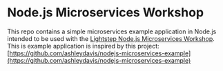 # Node.js Microservices Workshop

This repo contains a simple microservices example application in Node.js intended to be used with the [Lightstep Node.js Microservices Workshop](https://workshops.lightstep.com/workshops/nodejs-microservices-instrumentation/). This is example application is inspired by this project: [https://github.com/ashleydavis/nodejs-microservices-example](https://github.com/ashleydavis/nodejs-microservices-example)
